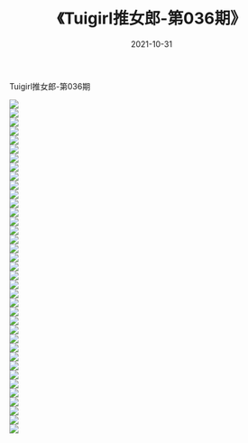 ﻿---
layout: post
title:  《Tuigirl推女郎-第036期》
date:   2021-10-31
img: http://imgx.orgx.ga/漏D/网络美图/2021/Tuigirl推女郎-第036期/000.jpg
categories: [美女, 清纯, 唯美]
---

Tuigirl推女郎-第036期

  ![](http://imgx.orgx.ga/漏D/网络美图/2021/Tuigirl推女郎-第036期/001.jpg) <br> ![](http://imgx.orgx.ga/漏D/网络美图/2021/Tuigirl推女郎-第036期/002.jpg) <br> ![](http://imgx.orgx.ga/漏D/网络美图/2021/Tuigirl推女郎-第036期/003.jpg) <br> ![](http://imgx.orgx.ga/漏D/网络美图/2021/Tuigirl推女郎-第036期/004.jpg) <br> ![](http://imgx.orgx.ga/漏D/网络美图/2021/Tuigirl推女郎-第036期/005.jpg) <br> ![](http://imgx.orgx.ga/漏D/网络美图/2021/Tuigirl推女郎-第036期/006.jpg) <br> ![](http://imgx.orgx.ga/漏D/网络美图/2021/Tuigirl推女郎-第036期/007.jpg) <br> ![](http://imgx.orgx.ga/漏D/网络美图/2021/Tuigirl推女郎-第036期/008.jpg) <br> ![](http://imgx.orgx.ga/漏D/网络美图/2021/Tuigirl推女郎-第036期/009.jpg) <br> ![](http://imgx.orgx.ga/漏D/网络美图/2021/Tuigirl推女郎-第036期/010.jpg) <br> ![](http://imgx.orgx.ga/漏D/网络美图/2021/Tuigirl推女郎-第036期/011.jpg) <br> ![](http://imgx.orgx.ga/漏D/网络美图/2021/Tuigirl推女郎-第036期/012.jpg) <br> ![](http://imgx.orgx.ga/漏D/网络美图/2021/Tuigirl推女郎-第036期/013.jpg) <br> ![](http://imgx.orgx.ga/漏D/网络美图/2021/Tuigirl推女郎-第036期/014.jpg) <br> ![](http://imgx.orgx.ga/漏D/网络美图/2021/Tuigirl推女郎-第036期/015.jpg) <br> ![](http://imgx.orgx.ga/漏D/网络美图/2021/Tuigirl推女郎-第036期/016.jpg) <br> ![](http://imgx.orgx.ga/漏D/网络美图/2021/Tuigirl推女郎-第036期/017.jpg) <br> ![](http://imgx.orgx.ga/漏D/网络美图/2021/Tuigirl推女郎-第036期/018.jpg) <br> ![](http://imgx.orgx.ga/漏D/网络美图/2021/Tuigirl推女郎-第036期/019.jpg) <br> ![](http://imgx.orgx.ga/漏D/网络美图/2021/Tuigirl推女郎-第036期/020.jpg) <br> ![](http://imgx.orgx.ga/漏D/网络美图/2021/Tuigirl推女郎-第036期/021.jpg) <br> ![](http://imgx.orgx.ga/漏D/网络美图/2021/Tuigirl推女郎-第036期/022.jpg) <br> ![](http://imgx.orgx.ga/漏D/网络美图/2021/Tuigirl推女郎-第036期/023.jpg) <br> ![](http://imgx.orgx.ga/漏D/网络美图/2021/Tuigirl推女郎-第036期/024.jpg) <br> ![](http://imgx.orgx.ga/漏D/网络美图/2021/Tuigirl推女郎-第036期/025.jpg) <br> ![](http://imgx.orgx.ga/漏D/网络美图/2021/Tuigirl推女郎-第036期/026.jpg) <br> ![](http://imgx.orgx.ga/漏D/网络美图/2021/Tuigirl推女郎-第036期/027.jpg) <br> ![](http://imgx.orgx.ga/漏D/网络美图/2021/Tuigirl推女郎-第036期/028.jpg) <br> ![](http://imgx.orgx.ga/漏D/网络美图/2021/Tuigirl推女郎-第036期/029.jpg) <br> ![](http://imgx.orgx.ga/漏D/网络美图/2021/Tuigirl推女郎-第036期/030.jpg) <br> ![](http://imgx.orgx.ga/漏D/网络美图/2021/Tuigirl推女郎-第036期/031.jpg) <br> ![](http://imgx.orgx.ga/漏D/网络美图/2021/Tuigirl推女郎-第036期/032.jpg) <br> ![](http://imgx.orgx.ga/漏D/网络美图/2021/Tuigirl推女郎-第036期/033.jpg) <br> ![](http://imgx.orgx.ga/漏D/网络美图/2021/Tuigirl推女郎-第036期/034.jpg) <br> ![](http://imgx.orgx.ga/漏D/网络美图/2021/Tuigirl推女郎-第036期/035.jpg) <br> ![](http://imgx.orgx.ga/漏D/网络美图/2021/Tuigirl推女郎-第036期/036.jpg) <br> ![](http://imgx.orgx.ga/漏D/网络美图/2021/Tuigirl推女郎-第036期/037.jpg) <br>
